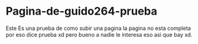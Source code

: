 # Pagina-de-guido264-prueba
Este Es una prueba de como subir una pagina la pagina no esta completa por eso dice prueba xd pero bueno a nadie le interesa eso asi que bay xd.
